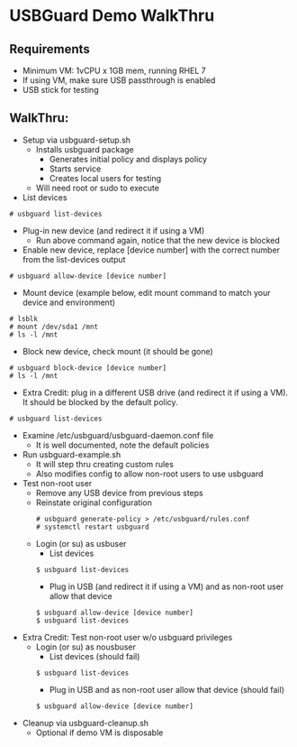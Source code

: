 # USBGuard Demo WalkThru

## Requirements
* Minimum VM: 1vCPU x 1GB mem, running RHEL 7
* If using VM, make sure USB passthrough is enabled
* USB stick for testing

## WalkThru:
* Setup via usbguard-setup.sh
  * Installs usbguard package
	* Generates initial policy and displays policy
	* Starts service
	* Creates local users for testing
  * Will need root or sudo to execute
* List devices
```
# usbguard list-devices
```
* Plug-in new device (and redirect it if using a VM)
  * Run above command again, notice that the new device is blocked
* Enable new device, replace [device number] with the correct number from the list-devices output
```
# usbguard allow-device [device number]
```
* Mount device (example below, edit mount command to match your device and environment)
```
# lsblk
# mount /dev/sda1 /mnt
# ls -l /mnt
```
* Block new device, check mount (it should be gone)
```
# usbguard block-device [device number]
# ls -l /mnt
```
* Extra Credit: plug in a different USB drive (and redirect it if using a VM).  It should be blocked by the default policy.
```
# usbguard list-devices
```
* Examine /etc/usbguard/usbguard-daemon.conf file
  * It is well documented, note the default policies
* Run usbguard-example.sh
  * It will step thru creating custom rules
  * Also modifies config to allow non-root users to use usbguard
* Test non-root user
  * Remove any USB device from previous steps
  * Reinstate original configuration
	```
	# usbguard generate-policy > /etc/usbguard/rules.conf
	# systemctl restart usbguard
	```
  * Login (or su) as usbuser
	* List devices
	```
	$ usbguard list-devices
	```
	* Plug in USB (and redirect it if using a VM) and as non-root user allow that device
	```
	$ usbguard allow-device [device number]
  	$ usbguard list-devices
	```
* Extra Credit: Test non-root user w/o usbguard privileges
  * Login (or su) as nousbuser
	* List devices (should fail)
	```
	$ usbguard list-devices
	```
	* Plug in USB and as non-root user allow that device (should fail)
	```
	$ usbguard allow-device [device number]
	```
* Cleanup via usbguard-cleanup.sh
  * Optional if demo VM is disposable
